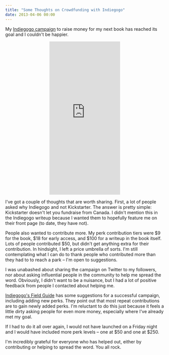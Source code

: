 ```yaml
---
title: "Some Thoughts on Crowdfunding with Indiegogo"
date: 2013-04-06 00:00
---
```


<p>My <a href="http://www.indiegogo.com/projects/your-first-ios-app/x/2700170">Indiegogo campaign</a> to raise money for my next book has reached its goal and I couldn't be happier. </p>

<div align="center"><div class="embed-responsive embed-responsive-16by9"><iframe src="http://www.indiegogo.com/project/360741/widget/2700170" width="224px" height="486px" frameborder="0" scrolling="no" class="embed-responsive-item"></iframe></div></div>

<p>I've got a couple of thoughts that are worth sharing. First, a lot of people asked why Indiegogo and not Kickstarter. The answer is pretty simple: Kickstarter doesn't let you fundraise from Canada. I didn't mention this in the Indiegogo writeup because I wanted them to hopefully feature me on their front page (to date, they have not).</p>

<p>People also wanted to contribute more. My perk contribution tiers were $9 for the book, $18 for early access, and $100 for a writeup in the book itself. Lots of people contributed $50, but didn't get anything extra for their contribution. In hindsight, I left a price umbrella of sorts. I'm still contemplating what I can do to thank people who contributed more than they had to to reach a park – I'm open to suggestions. </p>

<p>I was unabashed about sharing the campaign on Twitter to my followers, nor about asking influential people in the community to help me spread the word. Obviously, I didn't want to be a nuisance, but I had a lot of positive feedback from people I contacted about helping me. </p>

<p><a href="http://landing.indiegogo.com/iggfieldguide/">Indiegogo's Field Guide</a> has some suggestions for a successful campaign, including adding new perks. They point out that most repeat contributions are to gain newly added perks. I'm reluctant to do this just because it feels a little dirty asking people for even more money, especially where I've already met my goal. </p>

<p>If I had to do it all over again, I would not have launched on a Friday night and I would have included more perk levels – one at $50 and one at $250.</p>

<p>I'm incredibly grateful for everyone who has helped out, either by contributing or helping to spread the word. You all rock. </p>

<!-- more -->

